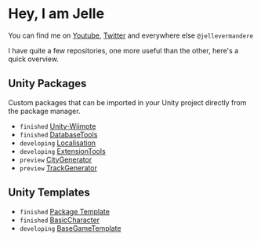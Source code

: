 # Hey, I am Jelle

You can find me on [Youtube](www.youtube.com/jellevermandere), [Twitter](www.twitter.com/jellevermandere) and everywhere else `@jellevermandere`

I have quite a few repositories, one more useful than the other, here's a quick overview.

## Unity Packages
Custom packages that can be imported in your Unity project directly from the package manager.

- `finished` [Unity-Wiimote](https://github.com/Jellevermandere/Unity-Wiimote)
- `finished` [DatabaseTools](https://github.com/Jellevermandere/DatabaseTools)
- `developing` [Localisation](https://github.com/Jellevermandere/Localisation)
- `developing` [ExtensionTools](https://github.com/Jellevermandere/ExtensionTools)
- `preview` [CityGenerator](https://github.com/Jellevermandere/CityGenerator)
- `preview` [TrackGenerator](https://github.com/Jellevermandere/TrackGenerator)

## Unity Templates

- `finished` [Package Template](https://github.com/Jellevermandere/UnityPackageTemplate)
- `finished` [BasicCharacter](https://github.com/Jellevermandere/BasicCharacterUnity)
- `developing` [BaseGameTemplate](https://github.com/Jellevermandere/BaseGameTemplate)

<!---
## Complete Projects
Past projects I put in here in hopes it might be useful to anyone.

- `finished` [Fractal-Explorer](https://github.com/Jellevermandere/Fractal-Explorer)
--->
